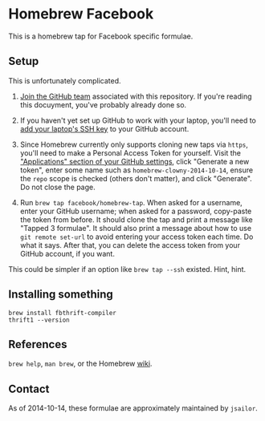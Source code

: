 Homebrew Facebook
=================

This is a homebrew tap for Facebook specific formulae.

Setup
-----

This is unfortunately complicated.

1. [Join the GitHub team][team] associated with this repository. If you're
reading this docuyment, you've probably already done so.

2. If you haven't yet set up GitHub to work with your laptop, you'll need to
[add your laptop's SSH key][ssh] to your GitHub account.

3. Since Homebrew currently only supports cloning new taps via `https`, you'll
need to make a Personal Access Token for yourself. Visit the ["Applications"
section of your GitHub settings][token], click "Generate a new token", enter
some name such as `homebrew-clowny-2014-10-14`, ensure the `repo` scope is
checked (others don't matter), and click "Generate". Do not close the page.

4. Run `brew tap facebook/homebrew-tap`. When asked for a username, enter your
GitHub username; when asked for a password, copy-paste the token from before.
It should clone the tap and print a message like "Tapped 3 formulae". It should
also print a message about how to use `git remote set-url` to avoid entering
your access token each time. Do what it says. After that, you can delete the
access token from your GitHub account, if you want.

This could be simpler if an option like `brew tap --ssh` existed. Hint, hint.

Installing something
--------------------

    brew install fbthrift-compiler
    thrift1 --version

References
----------
`brew help`, `man brew`, or the Homebrew [wiki][].

[team]: https://our.intern.facebook.com/intern/opensource/team/?tid=1074534
[ssh]: https://github.com/settings/ssh
[token]: https://github.com/settings/applications#personal-access-tokens
[wiki]:http://wiki.github.com/mxcl/homebrew

Contact
-------

As of 2014-10-14, these formulae are approximately maintained by
`jsailor`.

